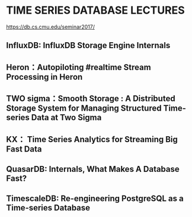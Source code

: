 # TIME SERIES DATABASE LECTURES

https://db.cs.cmu.edu/seminar2017/

## InfluxDB: InfluxDB Storage Engine Internals

## Heron：Autopiloting #realtime Stream Processing in Heron

## TWO sigma：Smooth Storage : A Distributed Storage System for Managing Structured Time-series Data at Two Sigma

## KX： Time Series Analytics for Streaming Big Fast Data

## QuasarDB: Internals, What Makes A Database Fast?

## TimescaleDB: Re-engineering PostgreSQL as a Time-series Database